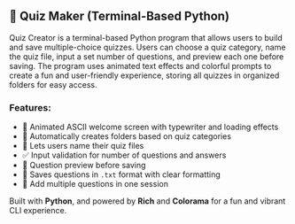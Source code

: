 ## 🧠 Quiz Maker (Terminal-Based Python)

Quiz Creator is a terminal-based Python program that allows users to build and save multiple-choice quizzes. Users can choose a quiz category, name the quiz file, input a set number of questions, and preview each one before saving. The program uses animated text effects and colorful prompts to create a fun and user-friendly experience, storing all quizzes in organized folders for easy access.

### Features:
- 🌟 Animated ASCII welcome screen with typewriter and loading effects
- 📁 Automatically creates folders based on quiz categories
- 📝 Lets users name their quiz files
- ✅ Input validation for number of questions and answers
- 📄 Question preview before saving
- 💾 Saves questions in `.txt` format with clear formatting
- 🔁 Add multiple questions in one session

Built with **Python**, and powered by **Rich** and **Colorama** for a fun and vibrant CLI experience.

